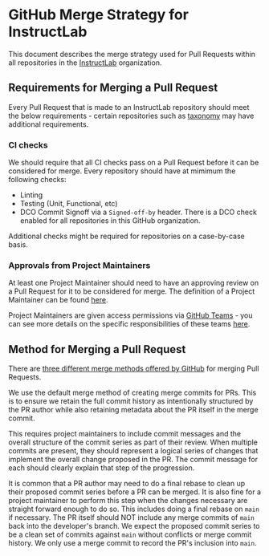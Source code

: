 # GitHub Merge Strategy for InstructLab

This document describes the merge strategy used for Pull Requests within all repositories in the [InstructLab](https://github.com/instruct-lab) organization.

## Requirements for Merging a Pull Request

Every Pull Request that is made to an InstructLab repository should meet the below requirements - certain repositories such as [taxonomy](https://github.com/instruct-lab/taxonomy) may have additional requirements.

### CI checks

We should require that all CI checks pass on a Pull Request before it can be considered for merge. Every repository should have at mimimum the following checks:

- Linting
- Testing (Unit, Functional, etc)
- DCO Commit Signoff via a `Signed-off-by` header. There is a DCO check enabled for all repositories in this GitHub organization.

Additional checks might be required for repositories on a case-by-case basis.

### Approvals from Project Maintainers

At least one Project Maintainer should need to have an approving review on a Pull Request for it to be considered for merge. The definition of a Project Maintainer can be found [here](https://github.com/instruct-lab/community/blob/main/governance.md#project-maintainers-overview).

Project Maintainers are given access permissions via [GitHub Teams](https://github.com/orgs/instruct-lab/teams) - you can see more details on the specific responsibilities of these teams [here](https://github.com/instruct-lab/community/blob/main/MAINTAINERS.md).

## Method for Merging a Pull Request

There are [three different merge methods offered by GitHub](https://docs.github.com/en/repositories/configuring-branches-and-merges-in-your-repository/configuring-pull-request-merges/about-merge-methods-on-github) for merging Pull Requests.

We use the default merge method of creating merge commits for PRs. This is to ensure we retain the full commit history as intentionally structured by the PR author while also retaining metadata about the PR itself in the merge commit.

This requires project maintainers to include commit messages and the overall structure of the commit series as part of their review. When multiple commits are present, they should represent a logical series of changes that implement the overall change proposed in the PR. The commit message for each should clearly explain that step of the progression.

It is common that a PR author may need to do a final rebase to clean up their proposed commit series before a PR can be merged. It is also fine for a project maintainer to perform this step when the changes necessary are straight forward enough to do so.  This includes doing a final rebase on `main` if necessary. The PR itself should NOT include any merge commits of `main` back into the developer's branch. We expect the proposed commit series to be a clean set of commits against `main` without conflicts or merge commit history. We only use a merge commit to record the PR's inclusion into `main`.

